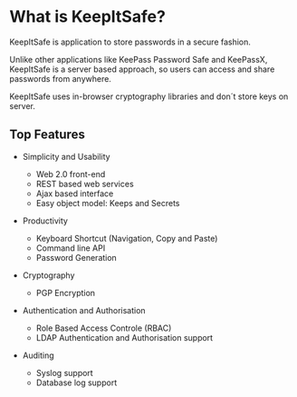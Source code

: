 What is KeepItSafe?
===================

KeepItSafe is application to store passwords in a secure fashion.

Unlike other applications like KeePass Password Safe and KeePassX, KeepItSafe is a server based approach, so users can access and share passwords from anywhere. 

KeepItSafe uses in-browser cryptography libraries and don´t store keys on server.

Top Features
------------

* Simplicity and Usability
  * Web 2.0 front-end
  * REST based web services
  * Ajax based interface 
  * Easy object model: Keeps and Secrets

* Productivity
  * Keyboard Shortcut (Navigation, Copy and Paste)
  * Command line API
  * Password Generation

* Cryptography
  * PGP Encryption

* Authentication and Authorisation
  * Role Based Access Controle (RBAC)
  * LDAP Authentication and Authorisation support

* Auditing
  * Syslog support
  * Database log support
